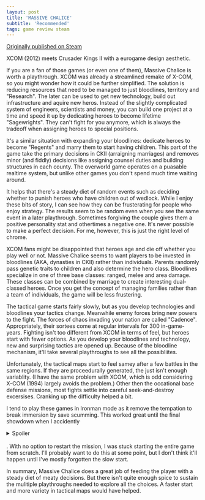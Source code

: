 ```yaml
---
layout: post
title: 'MASSIVE CHALICE'
subtitle: 'Recommended'
tags: game review steam
---
```


[Originally published on Steam](https://steamcommunity.com/id/jlericson/recommended/246110/)


 XCOM (2012) meets Crusader Kings II with a eurogame design aesthetic.
 

 

 If you are a fan of those games (or even one of them), Massive Chalice is worth a playthrough. XCOM was already a streamlined remake of X-COM, so you might wonder how it could be further simplified. The solution is reducing resources that need to be managed to just bloodlines, territory and "Research". The later can be used to get new technology, build out infrastructure and aquire new heros. Instead of the slightly complicated system of engineers, scientists and money, you can build one project at a time and speed it up by dedicating heroes to become lifetime "Sagewrights". They can't fight for you anymore, which is always the tradeoff when assigning heroes to special positions.
 

 

 It's a similar situation with expanding your bloodlines: dedicate heroes to become "Regents" and marry them to start having children. This part of the game take the primary decisions in CKII (arraigning marriages) and removes minor (and fiddly) decisions like assigning counsel duties and building structures in each county. The overworld game operates on a puasable realtime system, but unlike other games you don't spend much time waiting around.
 

 

 It helps that there's a steady diet of random events such as deciding whether to punish heroes who have children out of wedlock. While I enjoy these bits of story, I can see how they can be frusterating for people who enjoy strategy. The results seem to be random even when you see the same event in a later playthrough. Sometimes forgiving the couple gives them a positive personality stat and othertimes a negative one. It's never possible to make a perfect decision. For me, however, this is just the right level of chrome.
 

 

 XCOM fans might be disappointed that heroes age and die off whether you play well or not. Massive Chalice seems to want players to be invested in bloodlines (AKA, dynasties in CKII) rather than individuals. Parents randomly pass genetic traits to children and also determine the hero class. Bloodlines specialize in one of three base classes: ranged, melee and area damage. These classes can be combined by marriage to create interesting dual-classed heroes. Once you get the concept of managing families rather than a team of individuals, the game will be less frustering.
 

 

 The tactical game starts fairly slowly, but as you develop technologies and bloodlines your tactics change. Meanwhile enemy forces bring new powers to the fight. The forces of chaos invading your nation are called "Cadence". Appropriately, their sortees come at regular intervals for 300 in-game-years. Fighting isn't too different from XCOM in terms of feel, but heroes start with fewer options. As you develop your bloodlines and technology, new and surprising tactics are opened up. Because of the bloodline mechanism, it'll take several playthroughs to see all the possibliites.
 

 

 Unfortunately, the tactical maps start to feel samey after a few battles in the same regions. If they are proceedurally generated, the just isn't enough variablity. (I have the same problem with XCOM, which is odd considering X-COM (1994) largely avoids the problem.) Other then the occational base defense missions, most fights settle into careful seek-and-destroy excersises. Cranking up the difficulty helped a bit.
 

 

 I tend to play these games in Ironman mode as it remove the tempation to break immersion by save scumming. This worked great until the final showdown when I accidently
<details><summary>Spoiler</summary>
  <span>
   dropped acid on the Chalice
  </span>
</details><br/>
 . With no option to restart the mission, I was stuck starting the entire game from scratch. I'll probably want to do this at some point, but I don't think it'll happen until I've mostly forgotten the slow start.
 

 

 In summary, Massive Chalice does a great job of feeding the player with a steady diet of meaty decisions. But there isn't quite enough spice to sustain the mulitiple playthroughs needed to explore all the choices. A faster start and more variety in tactical maps would have helped.
